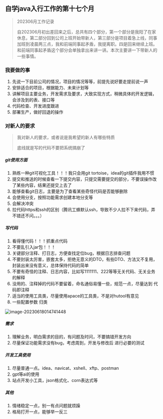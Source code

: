 ## 自学java入行工作的第十七个月

> 202306月工作记录
>
> 自202306月初出差回来之后，总共有四个部分，第一个部分是我阳了在家休息，第二部分回到公司上班开始带新人，第三部分是项目着急上线，同事加班到凌晨两三点，我和前端同事起矛盾，我提离职。四是回来继续上班。和前端同事起矛盾这个部分会单独拿出来讲一讲。本次主要讲一下带新人的一些事情。

### 我要做的事

1. 先说一下目前公司的情况，项目的情况等等，前提先说好要走提前说一声
2. 安排适合的项目，根据能力、未来计划等
3. 讲解项目主要业务，开发需求及要求，大致实现方式，稍微具体的开发逻辑，会涉及到的表、接口等
4. 代码检查、开发进度跟进
5. 部署生产，做好回退的操作

### 对新人的要求

> 我对新人的要求，或者说是我希望的新人有哪些特质
>
> 底线就是写的代码不要把系统搞崩了

##### git使用方面

1. 熟练一种git可视化工具！！！我只会用git tortoise，idea的git插件我用不惯
2. 提交和推送的时候查看一下提交内容，只提交需要提交的部分，不要误操作改了某些内容，结果还提交上去了
3. 能够查看git日志，主要是为了查看某些奇怪代码是否能够删除
4. 会使用分支，按照功能需求创建本地分支等
5. 会解决冲突
6. 拉代码https和ssh的区别（腾讯工蜂默认ssh，导致不少人拉不下来代码，弄不错还不问。。。）

##### 写代码

1. 看得懂代码！！！抓重点代码
2. 不要乱引入jar包！！！
3. 关键部分注释、打日志，方便查找定位bug，根据日志排查问题
4. 不要封装太厉害，嵌套太多，拒绝无意义的DTO，有些DTO、方法又不复用，封装出来没有意义，总体保持代码的简单
5. 不要有奇怪的注释、日志内容，比如写1111111、222等等无关代码、无关业务的解释
6. 没用的、注释掉的代码不要留着，命名通俗易懂一些，规范一点，尽量达到 代码即注释
7. 适当的使用工具类，尽量使用apace的工具类，不是对hutool有意见
8. 一些配置参数 归类

![image-20230618014741448](https://chunhui-a.oss-cn-nanjing.aliyuncs.com/typora/img/image-20230618014741448.png)

##### 需求

1. 理解业务，明白需求的目的，有问题及时问，不要搞错开发方向
2. 尽量保证功能需求没有bug，考虑周到，开发与修改后 进行必要的测试

##### 开发工具使用

1. 尽量普通一点。idea、navicat、xshell、xftp、postman
2. gpt等ai的使用
3. 站点开发小工具，json格式化、corn表达式等

##### 其他

1. 情绪稳定一点，别一有点问题就烦躁
2. 格局打开一点，能够举一反三
